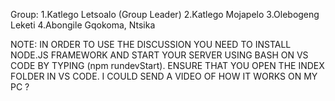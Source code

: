 Group: 
    1.Katlego Letsoalo (Group Leader)
    2.Katlego Mojapelo
    3.Olebogeng Leketi
    4.Abongile Gqokoma, Ntsika

NOTE: IN ORDER TO USE THE DISCUSSION YOU NEED TO INSTALL NODE.JS FRAMEWORK AND START YOUR SERVER USING BASH ON VS CODE 
BY TYPING (npm rundevStart). ENSURE THAT YOU OPEN THE INDEX FOLDER IN VS CODE. I COULD SEND A VIDEO OF HOW IT WORKS ON MY
PC ?
